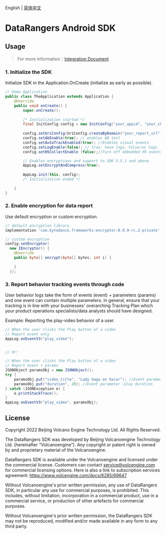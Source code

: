 English | [简体中文](./README.zh-CN.md)

# DataRangers Android SDK
## Usage
> For more information：[Integration Document](https://www.volcengine.com/docs/6285/65980)

### 1. Initialize the SDK
Initialize SDK in the Application.OnCreate (initialize as early as possible).
```java
// Demo Application
public class TheApplication extends Application {
    @Override
    public void onCreate() {
        super.onCreate();
     
        /* Initialization started */
        final InitConfig config = new InitConfig("your_appid", "your_channel"); // AppID and channel. Contact your customer success manager if you are not sure about the AppID.
     
        config.setUriConfig(UriConfig.createByDomain("your_report_url", null)); //data report url
        config.setAbEnable(true); // enables AB test    
        config.setAutoTrackEnabled(true); //Enables visual events
        config.setLogEnable(false); // true: have logs，false:no logs. `false` by default
        config.setH5CollectEnable (false);//Turn off embedded H5 events tracking

        // Enables encryptions and support to SDK 5.5.1 and above
        AppLog.setEncryptAndCompress(true);
      
        AppLog.init(this, config);
        /* Initialization ended */
     
    }
}
```
### 2. Enable encryption for data report
Use default encryption or custom encryption.
```groovy
// default encryption library
implementation 'com.bytedance.frameworks:encryptor:0.0.9-rc.2-private'
```
```java
// custom encryption
config.setEncryptor(
  new IEncryptor() {
    @Override
    public byte[] encrypt(byte[] bytes, int i) {
      
    }
  });
```
### 3. Report behavior tracking events through code
User behavior logs take the form of events (event) + parameters (params) and one event can contain multiple parameters. In general, ensure that your tracking is in line with your businesses' overarching Tracking Plan which your product operations specialists/data analysts should have designed.

Example: Reporting the play-video behavior of a user.
```java
// When the user clicks the Play button of a video
// Report event only
AppLog.onEventV3("play_video");


// Or:

// When the user clicks the Play button of a video
// Report event + params
JSONObject paramsObj = new JSONObject();
try {
    paramsObj.put("video_title", "Lady Gaga on Oscar"); //Event parameter：video title 
    paramsObj.put("duration", 20); //Event parameter：play duration 
} catch (JSONException e) { 
    e.printStackTrace();
}
AppLog.onEventV3("play_video", paramsObj);
```

## License

Copyright 2022 Beijing Volcano Engine Technology Ltd. All Rights Reserved.

The DataRangers SDK was developed by Beijing Volcanoengine Technology Ltd. (hereinafter “Volcanoengine”). Any copyright or patent right is owned by and proprietary material of the Volcanoengine.

DataRangers SDK is available under the Volcanoengine and licensed under the commercial license.  Customers can contact service@volcengine.com for commercial licensing options.  Here is also a link to subscription services agreement: https://www.volcengine.com/docs/6285/69647

Without Volcanoengine's prior written permission, any use of DataRangers SDK, in particular any use for commercial purposes, is prohibited. This includes, without limitation, incorporation in a commercial product, use in a commercial service, or production of other artefacts for commercial purposes.

Without Volcanoengine's prior written permission, the DataRangers SDK may not be reproduced, modified and/or made available in any form to any third party.
